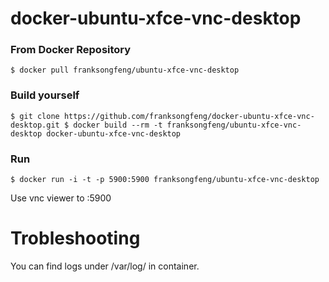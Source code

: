 docker-ubuntu-xfce-vnc-desktop
=========================

### From Docker Repository

``
$ docker pull franksongfeng/ubuntu-xfce-vnc-desktop
``

### Build yourself

``
$ git clone https://github.com/franksongfeng/docker-ubuntu-xfce-vnc-desktop.git
$ docker build --rm -t franksongfeng/ubuntu-xfce-vnc-desktop docker-ubuntu-xfce-vnc-desktop
``

### Run

``
$ docker run -i -t -p 5900:5900 franksongfeng/ubuntu-xfce-vnc-desktop
``

Use vnc viewer to <YOUR IP>:5900


Trobleshooting
==================
You can find logs under /var/log/ in container.

